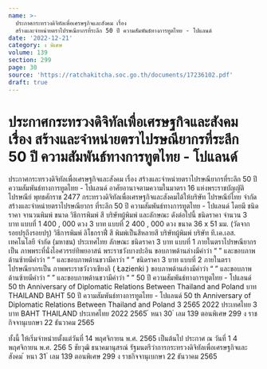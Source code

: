 ```yaml
---
name: >-
  ประกาศกระทรวงดิจิทัลเพื่อเศรษฐกิจและสังคม เรื่อง
  สร้างและจำหน่ายตราไปรษณียากรที่ระลึก 50 ปี ความสัมพันธ์ทางการทูตไทย - โปแลนด์
date: '2022-12-21'
category: ง พิเศษ
volume: 139
section: 299
page: 30
source: 'https://ratchakitcha.soc.go.th/documents/17236102.pdf'
draft: true
---
```


# ประกาศกระทรวงดิจิทัลเพื่อเศรษฐกิจและสังคม เรื่อง สร้างและจำหน่ายตราไปรษณียากรที่ระลึก 50 ปี ความสัมพันธ์ทางการทูตไทย - โปแลนด์

ประกาศกระทรวงดิจิทัลเพื่อเศรษฐกิจและสังคม เรื่อง สร้างและจำหน่ายตราไปรษณียากรที่ระลึก 50 ปี ความสัมพันธ์ทางการทูตไทย - โปแลนด์ อาศัยอานาจตามความในมาตรา 16 แห่งพระราชบัญญัติไปรษณีย์ พุทธศักราช 2477 กระทรวงดิจิทัลเพื่อเศรษฐกิจและสังคมได้ให้บริษัท ไปรษณีย์ไทย จำกัด สร้างและจำหน่ายตราไปรษณียากร ที่ระลึก 50 ปี ความสัมพันธ์ทางการทูตไทย - โปแลนด์ โดยมี ชนิดราคา จานวนพิมพ์ ขนาด วิธีการพิมพ์ สี บริษัทผู้พิมพ์ และลักษณะ ดังต่อไปนี้ ชนิดราคา จำนวน 3 บาท แบบที่ 1 400 , 000 ดวง 3 บาท แบบที่ 2 400 , 000 ดวง ขนาด 36 x 51 มม. (วัดจากรอยปรุถึงรอยปรุ) วิธีการพิมพ์ ลิโธกราฟี่ สี พิมพ์เป็นสีหลายสี บริษัทผู้พิมพ์ บริษัท ที.เค.เอส. เทคโนโลยี จำกัด (มหาชน) ประเทศไทย ลักษณะ ชนิดราคา 3 บาท แบบที่ 1 ภายในตราไปรษณียากรเป็น ภาพพระที่นั่งไอศวรรย์ทิพยอาสน์ พระราชวังบางปะอิน ขอบภาพด้านล่างมีคำว่า “ ” และขอบภาพ ด้านซ้ายมีคำว่า “ ” และขอบภาพด้านขวามีคาว่า “ ” ชนิดราคา 3 บาท แบบที่ 2 ภายในตราไปรษณียากรเป็น ภาพพระราชวังวาเชียงกิ ( Łazienki ) ขอบภาพด้านล่างมีคำว่า “ ” และขอบภาพด้านซ้ายมีคำว่า “ ” และขอบภาพด้านขวามีคำว่า “ ” 50 ปี ความสัมพันธ์ทางการทูตไทย - โปแลนด์ 50 th Anniversary of Diplomatic Relations Between Thailand and Poland บาท THAILAND BAHT 50 ปี ความสัมพันธ์ทางการทูตไทย - โปแลนด์ 50 th Anniversary of Diplomatic Relations Between Thailand and Poland 3 2565 2022 ประเทศไทย 3 บาท BAHT THAILAND ประเทศไทย 2022 2565 ้ หนา 30 ่ เลม 139 ตอนพิเศษ 299 ง ราชกิจจานุเบกษา 22 ธันวาคม 2565

ทั้งนี้ ให้เริ่มจำหน่ายตั้งแต่วันที่ 14 พฤศจิกายน พ.ศ. 2565 เป็นต้นไป ประกาศ ณ วันที่ 1 4 พฤศจิกายน พ.ศ. 256 5 ชัยวุฒิ ธนาคมานุสรณ์ รัฐมนตรีว่าการกระทรวงดิจิทัลเพื่อเศรษฐกิจและสังคม ้ หนา 31 ่ เลม 139 ตอนพิเศษ 299 ง ราชกิจจานุเบกษา 22 ธันวาคม 2565
